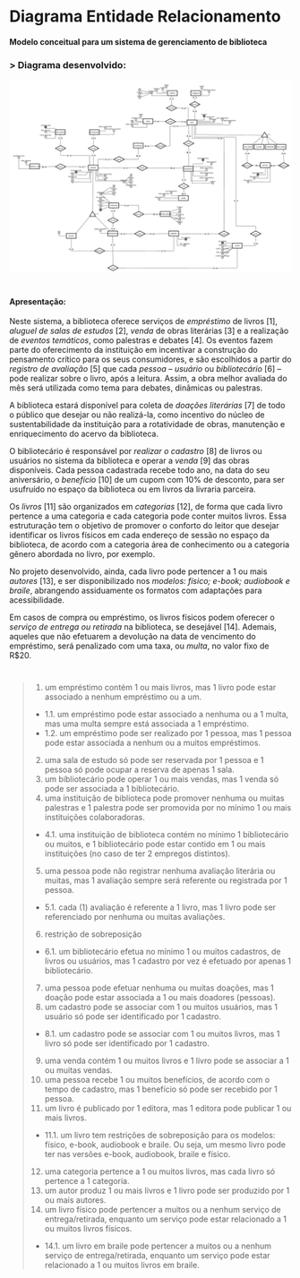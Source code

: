 # **Diagrama Entidade Relacionamento**

#### Modelo conceitual para um sistema de gerenciamento de biblioteca

### > Diagrama desenvolvido:

<img src="diagrama-biblioteca.png"/>

#
#### Apresentação:
Neste sistema, a biblioteca oferece serviços de *empréstimo* de livros [1],  *aluguel de salas de estudos* [2], *venda* de obras literárias [3] e a realização de *eventos temáticos*, como palestras e debates [4]. Os eventos fazem parte do oferecimento da instituição em incentivar a construção do pensamento crítico para os seus consumidores, e são escolhidos a partir do *registro de avaliação* [5] que cada *pessoa* – *usuário* ou *bibliotecário* [6] – pode realizar sobre o livro, após a leitura. Assim, a obra melhor avaliada do mês será utilizada como tema para debates, dinâmicas ou palestras. 

A biblioteca estará disponível para coleta de *doações literárias* [7] de todo o público que desejar ou não realizá-la, como incentivo do núcleo de sustentabilidade da instituição para a rotatividade de obras, manutenção e enriquecimento do acervo da biblioteca.

O bibliotecário é responsável por *realizar o cadastro* [8] de livros ou usuários no sistema da biblioteca e operar a *venda* [9] das obras disponíveis. Cada pessoa cadastrada recebe todo ano, na data do seu aniversário, o *benefício* [10] de um cupom com 10% de desconto, para ser usufruído no espaço da biblioteca ou em livros da livraria parceira.

Os *livros* [11] são organizados em *categorias* [12], de forma que cada livro pertence a uma categoria e cada categoria pode conter muitos livros. Essa estruturação tem o objetivo de promover o conforto do leitor que desejar identificar os livros físicos em cada endereço de sessão no espaço da biblioteca, de acordo com a categoria área de conhecimento ou a categoria gênero abordada no livro, por exemplo. 

No projeto desenvolvido, ainda, cada livro pode pertencer a 1 ou mais *autores* [13], e ser disponibilizado nos *modelos: físico; e-book; audiobook e braile*, abrangendo assiduamente os formatos com adaptações para acessibilidade. 

Em casos de compra ou empréstimo, os livros físicos podem oferecer o *serviço de entrega ou retirada* na biblioteca, se desejável [14]. Ademais, aqueles que não efetuarem a devolução na data de vencimento do empréstimo, será penalizado com uma taxa, ou *multa*, no valor fixo de R$20. 
#

> 1. um empréstimo contém 1 ou mais livros, mas 1 livro pode estar associado a nenhum empréstimo ou a um.
  > * 1.1. um empréstimo pode estar associado a nenhuma ou a 1 multa, mas uma multa sempre está associada a 1 empréstimo.
  > * 1.2. um empréstimo pode ser realizado por 1 pessoa, mas 1 pessoa pode estar associada a nenhum ou a muitos empréstimos.
> 2. uma sala de estudo só pode ser reservada por 1 pessoa e 1 pessoa só pode ocupar a reserva de apenas 1 sala.
> 3. um bibliotecário pode operar 1 ou mais vendas, mas 1 venda só pode ser associada a 1 bibliotecário.
> 4. uma instituição de biblioteca pode promover nenhuma ou muitas palestras e 1 palestra pode ser promovida por no mínimo 1 ou mais instituições colaboradoras.
  >  * 4.1. uma instituição de biblioteca contém no mínimo 1 bibliotecário ou muitos, e 1 bibliotecário pode estar contido em 1 ou mais instituições (no caso de ter 2 empregos distintos).
> 5. uma pessoa pode não registrar nenhuma avaliação literária ou muitas, mas 1 avaliação sempre será referente ou registrada por 1 pessoa.
  >  * 5.1. cada (1) avaliação é referente a 1 livro, mas 1 livro pode ser referenciado por nenhuma ou muitas avaliações.
> 6. restrição de sobreposição
  >  * 6.1. um bibliotecário efetua no mínimo 1 ou muitos cadastros, de livros ou usuários, mas 1 cadastro por vez é efetuado por apenas 1 bibliotecário.
> 7. uma pessoa pode efetuar nenhuma ou muitas doações, mas 1 doação pode estar associada a 1 ou mais doadores (pessoas).
> 8. um cadastro pode se associar com 1 ou muitos usuários, mas 1 usuário só pode ser identificado por 1 cadastro.
  > * 8.1. um cadastro pode se associar com 1 ou muitos livros, mas 1 livro só pode ser identificado por 1 cadastro.
> 9. uma venda contém 1 ou muitos livros e 1 livro pode se associar a 1 ou muitas vendas.
> 10. uma pessoa recebe 1 ou muitos benefícios, de acordo com o tempo de cadastro, mas 1 benefício só pode ser recebido por 1 pessoa.
> 11. um livro é publicado por 1 editora, mas 1 editora pode publicar 1 ou mais livros.
  > * 11.1. um livro tem restrições de sobreposição para os modelos: físico, e-book, audiobook e braile. Ou seja, um mesmo livro pode ter nas versões e-book, audiobook, braile e físico.
> 12. uma categoria pertence a 1 ou muitos livros, mas cada livro só pertence a 1 categoria.
> 13. um autor produz 1 ou mais livros e 1 livro pode ser produzido por 1 ou mais autores.
> 14. um livro físico pode pertencer a muitos ou a nenhum serviço de entrega/retirada, enquanto um serviço pode estar relacionado a 1 ou muitos livros físicos.
  > * 14.1. um livro em braile pode pertencer a muitos ou a nenhum serviço de entrega/retirada, enquanto um serviço pode estar relacionado a 1 ou muitos livros em braile.
